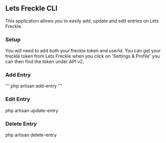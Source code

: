 ## Lets Freckle CLI

This application allows you to easily add, update and edit entries on Lets Freckle.

### Setup

You will need to add both your freckle token and userId. You can get your freckle token from Lets Freckle when you click on 'Settings & Profile' you can then find the token under API v2.

### Add Entry

'''
php artisan add-entry
'''
### Edit Entry

php artisan update-entry

### Delete Entry

php artisan delete-entry



